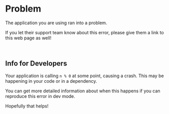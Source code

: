 # Problem

The application you are using ran into a problem.

If you let their support team know about this error, please give them a link to this web page as well!


<br>

## Info for Developers

Your application is calling `n % 0` at some point, causing a crash. This may be happening in your code or in a dependency.

You can get more detailed information about when this happens if you can reproduce this error in dev mode.

Hopefully that helps!
